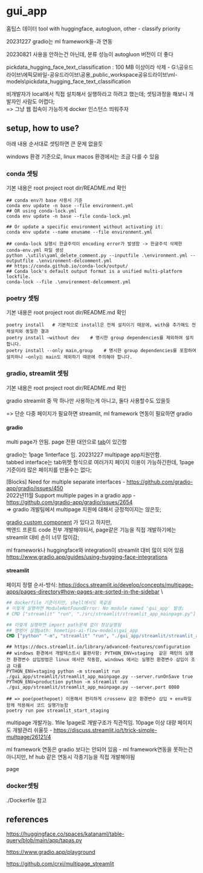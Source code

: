 # gui_app

홈팁스 데이터 tool with huggingface, autogluon, other - classify priority

20231227 gradio는 ml framework들-과 연동

20230821 사용을 안하는건 아닌데, 분류 성능이 autogluon 버전이 더 좋다

pickdata_hugging_face_text_classification : 100 MB 이상이라 삭제 - G:\공유드라이브\에픽모바일-공유드라이브\공용\_public_workspace공유드라이브\ml-models\pickdata_hugging_face_text_classification

비개발자가 local에서 직접 설치해서 실행하라고 하려고 했는데; 셋팅과정을 해보니 개발자인 사람도 어렵다; \
=> 그냥 웹 접속이 가능하게 docker 인스턴스 띄워주자

## setup, how to use?

아래 내용 순서대로 셋팅하면 큰 문제 없을듯

windows 환경 기준으로, linux macos 환경에서는 조금 다를 수 있음

### conda 셋팅

기본 내용은 root project root dir/README.md 확인

```shell
## conda env가 base 사용시 기준
conda env update -n base --file environment.yml
## OR using conda-lock.yml
conda env update -n base --file conda-lock.yml

## Or update a specific environment without activating it:
conda env update --name envname --file environment.yml

## conda-lock 실행시 한글주석이 encoding error가 발생함 -> 한글주석 삭제한 conda-env.yml 파일 생성
python .\utils\yaml_delete_comment.py --inputfile .\environment.yml --outputfile .\environment-delcomment.yml
## https://conda.github.io/conda-lock/output/
## Conda lock's default output format is a unified multi-platform lockfile.
conda-lock --file .\environment-delcomment.yml
```

### poetry 셋팅

기본 내용은 root project root dir/README.md 확인

```shell
poetry install   # 기본적으로 install은 전체 설치이기 때문에, with을 추가해도 전체설치와 동일한 결과
poetry install —without dev    # 명시한 group dependencies를 제외하여 설치합니다.
poetry install --only main,group    # 명시한 group dependencies를 포함하여 설치하나 —only는 main도 제외하기 때문에 주의해야 합니다.
```

### gradio, streamlit 셋팅

기본 내용은 root project root dir/README.md 확인

gradio streamlit 중 딱 하나만 사용하는게 아니고, 둘다 사용할수도 있을듯

=> 단순 다중 페이지가 필요하면 streamlit, ml framework 연동이 필요하면 gradio

#### gradio

multi page가 안됨. page 전환 대안으로 [tab](https://www.gradio.app/docs/tab)이 있긴함

gradio는 1page 1interface 임. 20231227 multipage app지원안함. \
tabbed interface는 tab위젯 형식으로 여러가지 페이지 이용이 가능하긴한데, 1page기준이라 많은 페이지를 만들수는 없다;

[Blocks] Need for multiple separate interfaces - https://github.com/gradio-app/gradio/issues/450 \
2022년11월 Support multiple pages in a gradio app - https://github.com/gradio-app/gradio/issues/2654 \
=> gradio 개발팀에서 multipage 지원에 대해서 긍정적이지는 않은듯;

[gradio custom component](https://www.gradio.app/guides/custom-components-in-five-minutes) 가 있다고 하지만, \
백앤드 프론트 code 전부 개발해야되서, page같은 기능을 직접 개발하기에는 streamlit 대비 손이 너무 많이감;

ml framework나 huggingface와 integration이 streamlit 대비 많이 되어 있음 https://www.gradio.app/guides/using-hugging-face-integrations

#### streamlit

페이지 정렬 순서-방식: https://docs.streamlit.io/develop/concepts/multipage-apps/pages-directory#how-pages-are-sorted-in-the-sidebar \

```dockerfile
## dockerfile 기준이지만, shell에서도 똑같음
# 이렇게 실행하면 ModuleNotFoundError: No module named 'gui_app' 발생;
# CMD ["streamlit" "run", "./src/streamlit/streamlit_app_mainpage.py"]

## 이렇게 실행하면 import path문제 없이 정상실행됨
## 명령어 실행path: hometips-ai-flow-models\gui_app
CMD ["python" "-m", "streamlit" "run", "./gui_app/streamlit/streamlit_app_mainpage.py"] \
```

```shell
## https://docs.streamlit.io/library/advanced-features/configuration
## windows 환경에서 개발테스트시 불편사항: PYTHON_ENV=staging  같은 패턴의 실행 전 환경변수 삽입방법은 linux 에서만 작동함, windows 에서는 실행전 환경변수 삽입이 조금 다름
PYTHON_ENV=staging python -m streamlit run ./gui_app/streamlit/streamlit_app_mainpage.py --server.runOnSave true
PYTHON_ENV=production python -m streamlit run ./gui_app/streamlit/streamlit_app_mainpage.py --server.port 8080

## => poe(poethepoet) 이용해서 편리하게 crossenv 같은 환경변수 삽입 + env파일 함께 적용해서 코드 실행가능함
poetry run poe streamlit_start_staging
```

multipage 개발가능. 1file 1page로 개발구조가 직관적임. 10page 이상 대량 페이지도 개발관리 쉬울듯 - https://discuss.streamlit.io/t/trick-simple-multpage/26121/4

ml framework 연동은 gradio 보다는 안되어 있음 - ml framework연동을 못하는건 아니지만, hf hub 같은 연동시 각종기능을 직접 개발해야됨

page

### docker셋팅

./Dockerfile 참고

## references

https://huggingface.co/spaces/katanaml/table-query/blob/main/app/tapas.py

https://www.gradio.app/playground

https://github.com/crxi/multipage_streamlit
